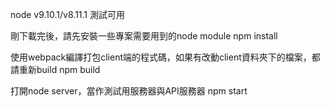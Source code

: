 node v9.10.1/v8.11.1 測試可用

剛下載完後，請先安裝一些專案需要用到的node module
npm install

使用webpack編譯打包client端的程式碼，如果有改動client資料夾下的檔案，都請重新build
npm build

打開node server，當作測試用服務器與API服務器
npm start